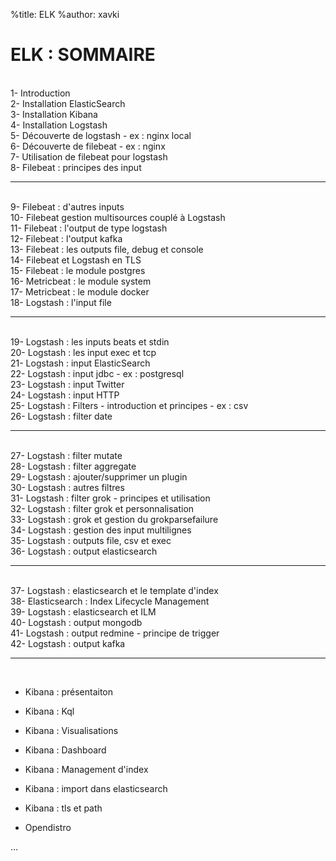 %title: ELK
%author: xavki


# ELK : SOMMAIRE


<br>
1- Introduction

<br>
2- Installation ElasticSearch

<br>
3- Installation Kibana

<br>
4- Installation Logstash

<br>
5- Découverte de logstash - ex : nginx local

<br>
6- Découverte de filebeat - ex : nginx

<br>
7- Utilisation de filebeat pour logstash

<br>
8- Filebeat : principes des input

----------------------------------------------------------------

<br>
9- Filebeat : d'autres inputs

<br>
10- Filebeat gestion multisources couplé à Logstash

<br>
11- Filebeat : l'output de type logstash

<br>
12- Filebeat : l'output kafka

<br>
13- Filebeat : les outputs file, debug et console

<br>
14- Filebeat et Logstash en TLS

<br>
15- Filebeat : le module postgres

<br>
16- Metricbeat : le module system

<br>
17- Metricbeat : le module docker

<br>
18- Logstash : l'input file

---------------------------------------------------------------

<br>
19- Logstash : les inputs beats et stdin

<br>
20- Logstash : les input exec et tcp

<br>
21- Logstash : input ElasticSearch

<br>
22- Logstash : input jdbc - ex : postgresql

<br>
23- Logstash : input Twitter

<br>
24- Logstash : input HTTP

<br>
25- Logstash : Filters - introduction et principes - ex : csv

<br>
26- Logstash : filter date

---------------------------------------------------------------

<br>
27- Logstash : filter mutate

<br>
28- Logstash : filter aggregate

<br>
29- Logstash : ajouter/supprimer un plugin

<br>
30- Logstash : autres filtres

<br>
31- Logstash : filter grok - principes et utilisation

<br>
32- Logstash : filter grok et personnalisation

<br>
33- Logstash : grok et gestion du grokparsefailure

<br> 
34- Logstash : gestion des input multilignes

<br>
35- Logstash : outputs file, csv et exec

<br>
36- Logstash : output elasticsearch

-------------------------------------------------------------

<br>
37- Logstash : elasticsearch et le template d'index

<br>
38- Elasticsearch : Index Lifecycle Management

<br>
39- Logstash : elasticsearch et ILM

<br>
40- Logstash : output mongodb

<br>
41- Logstash : output redmine - principe de trigger

<br>
42- Logstash : output kafka

---------------------------------------------------------------

<br>

- Kibana  : présentaiton

- Kibana : Kql

- Kibana : Visualisations

- Kibana : Dashboard

- Kibana : Management d'index

- Kibana : import dans elasticsearch

- Kibana : tls et path

- Opendistro

...


